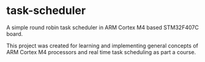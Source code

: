 # task-scheduler
 A simple round robin task scheduler in ARM Cortex M4 based STM32F407C board.

This project was created for learning and implementing general concepts of ARM Cortex M4 processors and real time task scheduling as part a course.

